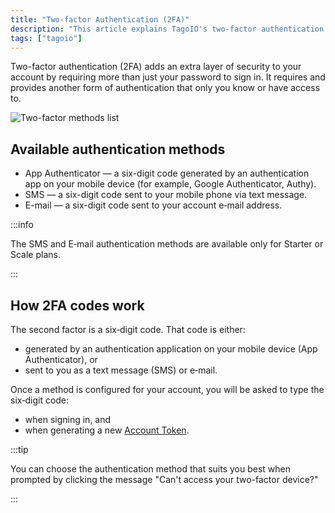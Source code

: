 ```yaml
---
title: "Two-factor Authentication (2FA)"
description: "This article explains TagoIO's two-factor authentication (2FA), the available authentication methods, how the generated codes work, and when you'll be prompted to enter them."
tags: ["tagoio"]
---
```

Two-factor authentication (2FA) adds an extra layer of security to your account by requiring more than just your password to sign in. It requires and provides another form of authentication that only you know or have access to.

![Two-factor methods list](/docs_imagem/tagoio/two-factor-authentication-2fa-2.png)

## Available authentication methods
- App Authenticator — a six-digit code generated by an authentication app on your mobile device (for example, Google Authenticator, Authy).
- SMS — a six-digit code sent to your mobile phone via text message.
- E-mail — a six-digit code sent to your account e‑mail address.

:::info

The SMS and E‑mail authentication methods are available only for Starter or Scale plans.

:::

## How 2FA codes work
The second factor is a six‑digit code. That code is either:
- generated by an authentication application on your mobile device (App Authenticator), or
- sent to you as a text message (SMS) or e‑mail.

Once a method is configured for your account, you will be asked to type the six‑digit code:
- when signing in, and
- when generating a new [Account Token](/docs/tagoio/profiles/account-token).

:::tip

You can choose the authentication method that suits you best when prompted by clicking the message "Can't access your two-factor device?"

:::
